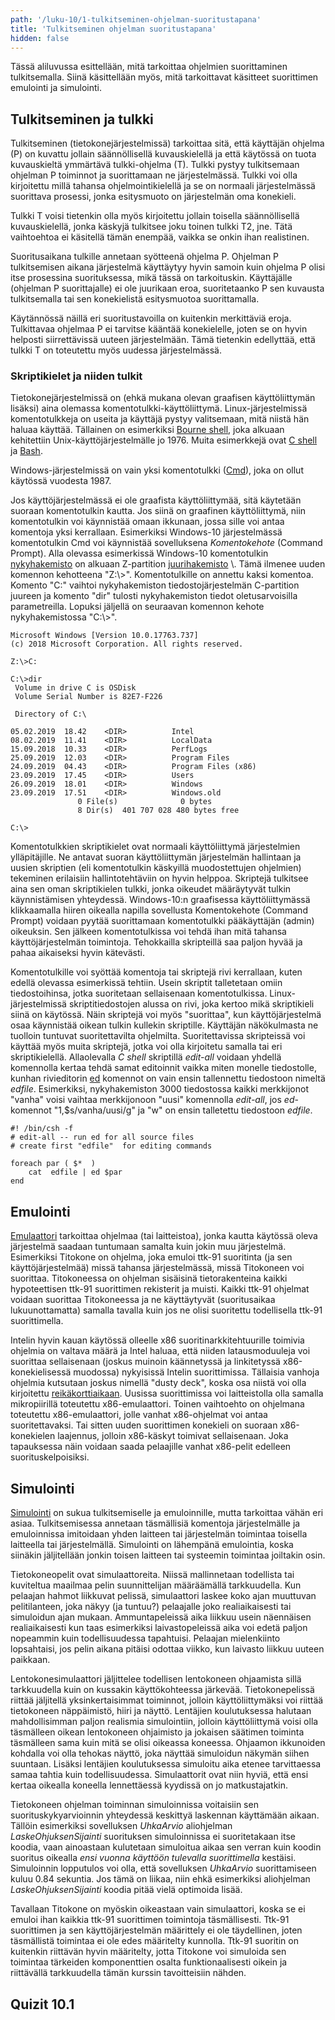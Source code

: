```yaml
---
path: '/luku-10/1-tulkitseminen-ohjelman-suoritustapana'
title: 'Tulkitseminen ohjelman suoritustapana'
hidden: false
---
```


<div>
<lead>Tässä aliluvussa esittellään, mitä tarkoittaa ohjelmien suorittaminen tulkitsemalla. Siinä käsittellään myös, mitä tarkoittavat käsitteet suorittimen emulointi ja simulointi.</lead>
</div>

## Tulkitseminen ja tulkki
Tulkitseminen (tietokonejärjestelmissä) tarkoittaa sitä, että käyttäjän ohjelma (P) on kuvattu jollain säännöllisellä kuvauskielellä ja että käytössä on tuota kuvauskieltä ymmärtävä tulkki-ohjelma (T). Tulkki pystyy tulkitsemaan ohjelman P toiminnot ja suorittamaan ne järjestelmässä. Tulkki voi olla kirjoitettu millä tahansa ohjelmointikielellä ja se on normaali järjestelmässä suorittava prosessi, jonka esitysmuoto on järjestelmän oma konekieli. 

Tulkki T voisi tietenkin olla myös kirjoitettu jollain toisella säännöllisellä kuvauskielellä, jonka käskyjä tulkitsee joku toinen tulkki T2, jne. Tätä vaihtoehtoa ei käsitellä tämän enempää, vaikka se onkin ihan realistinen.

Suoritusaikana tulkille annetaan syötteenä ohjelma P. Ohjelman P tulkitsemisen aikana järjestelmä käyttäytyy hyvin samoin kuin ohjelma P olisi itse prosessina suorituksessa, mikä tässä on tarkoituskin. Käyttäjälle (ohjelman P suorittajalle) ei ole juurikaan eroa, suoritetaanko P sen kuvausta tulkitsemalla tai sen konekielistä esitysmuotoa suorittamalla.

Käytännössä näillä eri suoritustavoilla on kuitenkin merkittäviä eroja. Tulkittavaa ohjelmaa P ei tarvitse kääntää konekielelle, joten se on hyvin helposti siirrettävissä uuteen järjestelmään. Tämä tietenkin edellyttää, että tulkki T on toteutettu myös uudessa järjestelmässä.  

### Skriptikielet ja niiden tulkit
Tietokonejärjestelmissä on (ehkä mukana olevan graafisen käyttöliittymän lisäksi) aina olemassa komentotulkki-käyttöliittymä. Linux-järjestelmissä komentotulkkeja on useita ja käyttäjä pystyy valitsemaan, mitä niistä hän haluaa käyttää. Tällainen on esimerkiksi [Bourne shell](https://en.wikipedia.org/wiki/Bourne_shell), joka alkuaan kehitettiin Unix-käyttöjärjestelmälle jo 1976. Muita esimerkkejä ovat [C shell](https://en.wikipedia.org/wiki/C_Shell) ja [Bash](https://en.wikipedia.org/wiki/Bash_%28Unix_shell%29).

Windows-järjestelmissä on vain yksi komentotulkki ([Cmd](https://en.wikipedia.org/wiki/Command_Prompt)), joka on ollut käytössä vuodesta 1987.

Jos käyttöjärjestelmässä ei ole graafista käyttöliittymää, sitä käytetään suoraan komentotulkin kautta. Jos siinä on graafinen käyttöliittymä, niin komentotulkin voi käynnistää omaan ikkunaan, jossa sille voi antaa komentoja yksi kerrallaan. Esimerkiksi Windows-10 järjestelmässä komentotulkin Cmd voi käynnistää sovelluksena _Komentokehote_ (Command Prompt). Alla olevassa esimerkissä Windows-10 komentotulkin [nykyhakemisto](https://en.wikipedia.org/wiki/Current_directory) on alkuaan Z-partition [juurihakemisto](https://en.wikipedia.org/wiki/Root_directory) \\. Tämä ilmenee uuden komennon kehotteena "Z:\\>". Komentotulkille  on annettu kaksi komentoa. Komento "C:" vaihtoi nykyhakemiston tiedostojärjestelmän C-partition juureen ja komento "dir" tulosti nykyhakemiston tiedot oletusarvoisilla parametreilla. Lopuksi jäljellä on seuraavan komennon kehote nykyhakemistossa "C:\\>".

```
Microsoft Windows [Version 10.0.17763.737]
(c) 2018 Microsoft Corporation. All rights reserved.

Z:\>C:

C:\>dir
 Volume in drive C is OSDisk
 Volume Serial Number is 82E7-F226

 Directory of C:\

05.02.2019  18.42    <DIR>          Intel
08.02.2019  11.41    <DIR>          LocalData
15.09.2018  10.33    <DIR>          PerfLogs
25.09.2019  12.03    <DIR>          Program Files
24.09.2019  04.43    <DIR>          Program Files (x86)
23.09.2019  17.45    <DIR>          Users
26.09.2019  18.01    <DIR>          Windows
23.09.2019  17.51    <DIR>          Windows.old
               0 File(s)              0 bytes
               8 Dir(s)  401 707 028 480 bytes free

C:\>
``` 

Komentotulkkien skriptikielet ovat normaali käyttöliittymä järjestelmien ylläpitäjille. Ne antavat suoran käyttöliittymän järjestelmän hallintaan ja uusien skriptien (eli komentotulkin käskyillä muodostettujen ohjelmien) tekeminen erilaisiin hallintotehtäviin on hyvin helppoa. Skriptejä tulkitsee aina sen oman skriptikielen tulkki, jonka oikeudet määräytyvät tulkin käynnistämisen yhteydessä. Windows-10:n graafisessa käyttöliittymässä klikkaamalla hiiren oikealla napilla sovellusta Komentokehote (Command Prompt) voidaan pyytää suorittamaan komentotulkki pääkäyttäjän (admin) oikeuksin. Sen jälkeen komentotulkissa voi tehdä ihan mitä tahansa käyttöjärjestelmän toimintoja. Tehokkailla skripteillä saa paljon hyvää ja pahaa aikaiseksi hyvin kätevästi. 

Komentotulkille voi syöttää komentoja tai skriptejä rivi kerrallaan, kuten edellä olevassa esimerkissä tehtiin. Usein skriptit talletetaan omiin tiedostoihinsa, jotka suoritetaan sellaisenaan komentotulkissa. Linux-järjestelmissä skriptitiedostojen alussa on rivi, joka kertoo mikä skriptikieli siinä on käytössä. Näin skriptejä voi myös "suorittaa", kun käyttöjärjestelmä osaa käynnistää oikean tulkin kullekin skriptille. Käyttäjän näkökulmasta ne tuolloin tuntuvat suoritettavilta ohjelmilta. Suoritettavissa skripteissä voi käyttää myös muita skriptejä, jotka voi olla kirjoitetu samalla tai eri skriptikielellä. Allaolevalla _C shell_ skriptillä _edit-all_ voidaan yhdellä komennolla kertaa tehdä samat editoinnit vaikka miten monelle tiedostolle, kunhan rivieditorin [ed](https://en.wikipedia.org/wiki/Ed_(text_editor)) komennot on vain ensin tallennettu tiedostoon nimeltä _edfile_. Esimerkiksi, nykyhakemiston 3000 tiedostossa kaikki merkkijonot "vanha" voisi vaihtaa merkkijonoon "uusi" komennolla _edit-all_, jos _ed_-komennot "1,$s/vanha/uusi/g" ja "w" on ensin talletettu tiedostoon _edfile_. 


```
#! /bin/csh -f
# edit-all -- run ed for all source files
# create first "edfile"  for editing commands

foreach par ( $*  )
    cat  edfile | ed $par 
end
``` 

## Emulointi
[Emulaattori](https://en.wikipedia.org/wiki/Emulator) tarkoittaa ohjelmaa (tai laitteistoa), jonka kautta käytössä oleva järjestelmä saadaan tuntumaan samalta kuin jokin muu järjestelmä. Esimerkiksi Titokone on ohjelma, joka emuloi ttk-91 suoritinta (ja sen käyttöjärjestelmää) missä tahansa järjestelmässä, missä Titokoneen voi suorittaa. Titokoneessa on ohjelman sisäisinä tietorakenteina kaikki hypoteettisen ttk-91 suorittimen rekisterit ja muisti. Kaikki ttk-91 ohjelmat voidaan suorittaa Titokoneessa ja ne käyttäytyvät (suoritusaikaa lukuunottamatta) samalla tavalla kuin jos ne olisi suoritettu todellisella ttk-91 suorittimella. 

Intelin hyvin kauan käytössä olleelle x86 suoritinarkkitehtuurille toimivia ohjelmia on valtava määrä ja Intel haluaa, että niiden latausmoduuleja voi suorittaa sellaisenaan (joskus muinoin käännetyssä ja linkitetyssä x86-konekielisessä muodossa) nykyisissä Intelin suorittimissa. Tällaisia vanhoja ohjelmia kutsutaan joskus nimellä "dusty deck", koska osa niistä voi olla kirjoitettu [reikäkorttiaikaan](https://fi.wikipedia.org/wiki/Reik%C3%A4kortti). Uusissa suorittimissa voi laitteistolla olla samalla mikropiirillä toteutettu x86-emulaattori. Toinen vaihtoehto on ohjelmana toteutettu x86-emulaattori, jolle vanhat x86-ohjelmat voi antaa suoritettavaksi. Tai sitten uuden suorittimen konekieli on suoraan x86-konekielen laajennus, jolloin x86-käskyt toimivat sellaisenaan. Joka tapauksessa näin voidaan saada pelaajille vanhat x86-pelit edelleen suorituskelpoisiksi.

## Simulointi
[Simulointi](https://en.wikipedia.org/wiki/Simulation) on sukua tulkitsemiselle ja emuloinnille, mutta tarkoittaa vähän eri asiaa. Tulkitsemisessa annetaan täsmällisiä komentoja järjestelmälle ja emuloinnissa imitoidaan yhden laitteen tai järjestelmän toimintaa toisella laitteella tai järjestelmällä. Simulointi on lähempänä emulointia, koska siinäkin jäljitellään jonkin toisen laitteen tai systeemin toimintaa joiltakin osin. 

Tietokoneopelit ovat simulaattoreita. Niissä mallinnetaan todellista tai kuviteltua maailmaa pelin suunnittelijan määräämällä tarkkuudella. Kun pelaajan hahmot liikkuvat pelissä, simulaattori laskee koko ajan muuttuvan pelitilanteen, joka näkyy (ja tuntuu?) pelaajalle joko realiaikaisesti tai simuloidun ajan mukaan. Ammuntapeleissä aika liikkuu usein näennäisen realiaikaisesti kun taas esimerkiksi laivastopeleissä aika voi edetä paljon nopeammin kuin todellisuudessa tapahtuisi. Pelaajan mielenkiinto lopsahtaisi, jos pelin aikana pitäisi odottaa viikko, kun laivasto liikkuu uuteen paikkaan.

Lentokonesimulaattori jäljittelee todellisen lentokoneen ohjaamista sillä tarkkuudella kuin on kussakin käyttökohteessa järkevää. Tietokonepelissä riittää jäljitellä yksinkertaisimmat toiminnot, jolloin käyttöliittymäksi voi riittää tietokoneen näppäimistö, hiiri ja näyttö. Lentäjien koulutuksessa halutaan mahdollisimman paljon realismia simulointiin, jolloin käyttöliittymä voisi olla täsmälleen oikean lentokoneen ohjaimisto ja jokaisen säätimen toiminta täsmälleen sama kuin mitä se olisi oikeassa koneessa. Ohjaamon ikkunoiden kohdalla voi olla tehokas näyttö, joka näyttää simuloidun näkymän siihen suuntaan. Lisäksi lentäjien koulutuksessa simuloitu aika etenee tarvittaessa samaa tahtia kuin todellisuudessa. Simulaattorit ovat niin hyviä, että ensi kertaa oikealla koneella lennettäessä kyydissä on jo matkustajatkin.

Tietokoneen ohjelman toiminnan simuloinnissa voitaisiin sen suorituskykyarvioinnin yhteydessä keskittyä laskennan käyttämään aikaan. Tällöin esimerkiksi sovelluksen _UhkaArvio_ aliohjelman _LaskeOhjuksenSijainti_ suorituksen simuloinnissa ei suoritetakaan itse koodia, vaan ainoastaan kulutetaan simuloitua aikaa sen verran kuin koodin suoritus oikealla _ensi vuonna käyttöön tulevalla suorittimella_ kestäisi. Simuloinnin lopputulos voi olla, että sovelluksen _UhkaArvio_ suorittamiseen kuluu 0.84 sekuntia. Jos tämä on liikaa, niin ehkä esimerkiksi aliohjelman _LaskeOhjuksenSijainti_ koodia pitää vielä optimoida lisää.

Tavallaan Titokone on myöskin oikeastaan vain simulaattori, koska se ei emuloi ihan kaikkia ttk-91 suorittimen toimintoja täsmällisesti. Ttk-91 suorittimen ja sen käyttöjärjestelmän määrittely ei ole täydellinen, joten täsmällistä toimintaa ei ole edes määritelty kunnolla. Ttk-91 suoritin on kuitenkin riittävän hyvin määritelty, jotta Titokone voi simuloida sen toimintaa tärkeiden komponenttien osalta funktionaalisesti oikein ja riittävällä tarkkuudella tämän kurssin tavoitteisiin nähden. 


## Quizit 10.1
<!-- Quiz 10.1.?? -->
<div><quiz id="a15e1f66-8080-477e-b987-d550017610f8"></quiz></div>
<div><quiz id="9c555a84-7c7e-42f0-9d45-cea8608b7497"></quiz></div>
<div><quiz id="42571b0e-635b-452d-8533-3e87d91f423b"></quiz></div>
